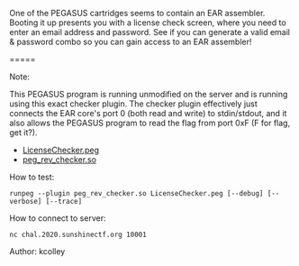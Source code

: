 One of the PEGASUS cartridges seems to contain an EAR assembler. Booting it up
presents you with a license check screen, where you need to enter an email
address and password. See if you can generate a valid email & password combo
so you can gain access to an EAR assembler!

=====

Note:

This PEGASUS program is running unmodified on the server and is running using
this exact checker plugin. The checker plugin effectively just connects the EAR
core's port 0 (both read and write) to stdin/stdout, and it also allows the
PEGASUS program to read the flag from port 0xF (F for flag, get it?).

* [LicenseChecker.peg](https://chal.2020.sunshinectf.org/1661c1952305b6f6/LicenseChecker.peg)
* [peg_rev_checker.so](https://chal.2020.sunshinectf.org/1661c1952305b6f6/peg_rev_checker.so)

How to test:

`runpeg --plugin peg_rev_checker.so LicenseChecker.peg [--debug] [--verbose] [--trace]`

How to connect to server:

`nc chal.2020.sunshinectf.org 10001`

Author: kcolley
